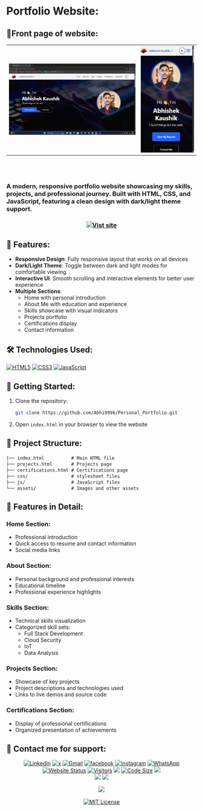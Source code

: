 # Portfolio Website:
## 🚩Front page of website:

<table>
    <tr>
        <td><img width="100%" src="src/src_desktop.png" alt="Desktop View"></td>
        <td><img width="100%" src="src/src_mobile.png" alt="Mobile View"></td>
    </tr>
</table>

<br><br><h3>A modern, responsive portfolio website showcasing my skills, projects, and professional journey. Built with HTML, CSS, and JavaScript, featuring a clean design with dark/light theme support.<h3/>

<p align="center"><a href="https://abhishekme00.netlify.app/"><img src="https://img.shields.io/badge/Visit%20site%20-%2300A1D6?style=for-the-badge" alt="Vist site"></a></p>


## 🌟 Features:

- **Responsive Design**: Fully responsive layout that works on all devices
- **Dark/Light Theme**: Toggle between dark and light modes for comfortable viewing
- **Interactive UI**: Smooth scrolling and interactive elements for better user experience
- **Multiple Sections**: 
  - Home with personal introduction
  - About Me with education and experience
  - Skills showcase with visual indicators
  - Projects portfolio
  - Certifications display
  - Contact information

## 🛠️ Technologies Used:
[![HTML5](https://img.shields.io/badge/HTML5-E34F26?style=for-the-badge&logo=html5&logoColor=white)](https://developer.mozilla.org/en-US/docs/Web/HTML)
[![CSS3](https://img.shields.io/badge/CSS3-1572B6?style=for-the-badge&logo=css3&logoColor=white)](https://developer.mozilla.org/en-US/docs/Web/CSS)
[![JavaScript](https://img.shields.io/badge/JavaScript-F7DF1E?style=for-the-badge&logo=javascript&logoColor=black)](https://developer.mozilla.org/en-US/docs/Web/JavaScript)

## 🚀 Getting Started:

1. Clone the repository:
   ```bash
   git clone https://github.com/Abhi999k/Personal_Portfolio.git
   ```

2. Open `index.html` in your browser to view the website

## 📂 Project Structure:

```
|── index.html          # Main HTML file
├── projects.html       # Projects page
├── certifications.html # Certifications page
├── css/                # stylesheet files
├── js/                 # JavaScript files
└── assets/             # Images and other assets
```

## 🎨 Features in Detail:

### Home Section:
- Professional introduction
- Quick access to resume and contact information
- Social media links

### About Section:
- Personal background and professional interests
- Educational timeline
- Professional experience highlights

### Skills Section:
- Technical skills visualization
- Categorized skill sets:
  - Full Stack Development
  - Cloud Security
  - IoT
  - Data Analysis

### Projects Section:
- Showcase of key projects
- Project descriptions and technologies used
- Links to live demos and source code

### Certifications Section:
- Display of professional certifications
- Organized presentation of achievements

## 📱 Contact me for support:
<div align="center">
  
<a href="https://www.linkedin.com/in/abhishek-kaushik-b677a2260/" target="_blank"><img alt="LinkedIn" src="https://img.shields.io/badge/linkedin%20-%230077B5.svg?&style=for-the-badge&logo=linkedin&logoColor=white"/></a>
<a href="https://www.x.com/Abhishek_9900" target="_blank"><img alt="x" src="https://img.shields.io/badge/twitter-%2300acee.svg?&style=for-the-badge&logo=twitter&logoColor=white"/></a>
<a href="mailto:panditak095@gmail.com"><img alt="Gmail" src="https://img.shields.io/badge/Gmail-D14836?style=for-the-badge&logo=gmail&logoColor=white"/></a>
<a href="https://www.facebook.com/Abhishek.Kaushik0" target="_blank"><img alt="facebook" src="https://img.shields.io/badge/facebook-%232E87FB.svg?&style=for-the-badge&logo=facebook&logoColor=white"/></a>
<a href="https://www.instagram.com/rangbaaz_abhishek__/" target="_blank"><img alt="instagram" src="https://img.shields.io/badge/instagram-%23000000.svg?&style=for-the-badge&logo=instagram&logoColor=white"/></a> 
<a href="https://wa.me/917017212992?text=Hello%2C%20I%20want%20to%20connect%20with%20you!" target="_blank"><img src="https://img.shields.io/badge/WhatsApp-25D366?style=for-the-badge&logo=whatsapp&logoColor=white" alt="WhatsApp"/></a>
<br>
[![Website Status](https://img.shields.io/website?url=https://github.com/Abhi999k/portfolio)](https://github.com/Abhi999k/Personal_Portfolio)
[![Visitors](https://visitor-badge.laobi.icu/badge?page_id=Abhi999k.portfolio)](https://github.com/Abhi999k/Personal_Portfolio)
<img src="https://sloc.xyz/github/Abhi999k/Personal_Portfolio"/>
[![Code Size](https://img.shields.io/github/languages/code-size/Abhi999k/portfolio)](https://github.com/Abhi999k/Personal_Portfolio)
<img src="https://img.shields.io/github/contributors/Abhi999k/Personal_Portfolio?color=2b9348" >
<br>
<img src="https://img.shields.io/github/stars/Abhi999k/Personal_Portfolio"/>
<img src="https://img.shields.io/github/forks/Abhi999k/Personal_Portfolio"/>

<img src="https://raw.githubusercontent.com/Abhi999k/Abhi999k/main/Assets/Credit.svg">
  

[![MIT License](https://img.shields.io/badge/License-MIT-blue.svg)](LICENSE)
</div>



